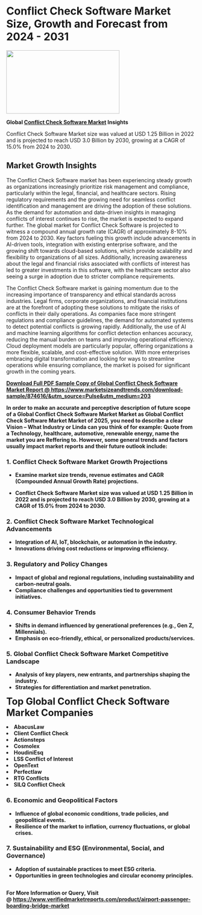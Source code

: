 <H1>Conflict Check Software Market Size, Growth and Forecast from 2024 - 2031</H1><img class="aligncenter size-medium wp-image-584254" src="https://thirdeyenews.in/wp-content/uploads/2024/09/Global-Market-Research-300x168.jpeg" alt="" width="300" height="168" /><p><strong>Global&nbsp;<a href="https://www.marketsizeandtrends.com/download-sample/874616/&amp;utm_source=Pulse&amp;utm_medium=203">Conflict Check Software Market</a> Insights</strong></p><p>Conflict Check Software Market size was valued at USD 1.25 Billion in 2022 and is projected to reach USD 3.0 Billion by 2030, growing at a CAGR of 15.0% from 2024 to 2030.</p><p><h2>Market Growth Insights</h2> <p>The Conflict Check Software market has been experiencing steady growth as organizations increasingly prioritize risk management and compliance, particularly within the legal, financial, and healthcare sectors. Rising regulatory requirements and the growing need for seamless conflict identification and management are driving the adoption of these solutions. As the demand for automation and data-driven insights in managing conflicts of interest continues to rise, the market is expected to expand further. The global market for Conflict Check Software is projected to witness a compound annual growth rate (CAGR) of approximately 8-10% from 2024 to 2030. Key factors fueling this growth include advancements in AI-driven tools, integration with existing enterprise software, and the growing shift towards cloud-based solutions, which provide scalability and flexibility to organizations of all sizes. Additionally, increasing awareness about the legal and financial risks associated with conflicts of interest has led to greater investments in this software, with the healthcare sector also seeing a surge in adoption due to stricter compliance requirements.</p> <p><strong><a href="#"></a></strong></p> <p>The Conflict Check Software market is gaining momentum due to the increasing importance of transparency and ethical standards across industries. Legal firms, corporate organizations, and financial institutions are at the forefront of adopting these solutions to mitigate the risks of conflicts in their daily operations. As companies face more stringent regulations and compliance guidelines, the demand for automated systems to detect potential conflicts is growing rapidly. Additionally, the use of AI and machine learning algorithms for conflict detection enhances accuracy, reducing the manual burden on teams and improving operational efficiency. Cloud deployment models are particularly popular, offering organizations a more flexible, scalable, and cost-effective solution. With more enterprises embracing digital transformation and looking for ways to streamline operations while ensuring compliance, the market is poised for significant growth in the coming years.</p> <p><strong><a href="#"></p><p><span class=""><strong>Download Full PDF Sample Copy of Global Conflict Check Software Market Report</strong> @ <a href="https://www.marketsizeandtrends.com/download-sample/874616/&amp;utm_source=Pulse&amp;utm_medium=203" target="_blank">https://www.marketsizeandtrends.com/download-sample/874616/&amp;utm_source=Pulse&amp;utm_medium=203</a></span></p><p>In order to make an accurate and perceptive description of future scope of a Global&nbsp;Conflict Check Software Market Market as Global&nbsp;Conflict Check Software Market Market of 2025, you need to describe a clear Vision &ndash; What Industry or Linda can you think of for example: Quote from a Technology, healthcare, automotive, renewable energy, name the market you are Reffering to. However, some general trends and factors usually impact market reports and their future outlook include:</p><h3>1.&nbsp;<strong>Conflict Check Software Market Growth Projections</strong></h3><ul><li>Examine market size trends, revenue estimates and CAGR (Compounded Annual Growth Rate) projections.</li><li><p>Conflict Check Software Market size was valued at USD 1.25 Billion in 2022 and is projected to reach USD 3.0 Billion by 2030, growing at a CAGR of 15.0% from 2024 to 2030.</p></li></ul><h3>2.&nbsp;<strong>Conflict Check Software Market Technological Advancements</strong></h3><ul><li>Integration of AI, IoT, blockchain, or automation in the industry.</li><li>Innovations driving cost reductions or improving efficiency.</li></ul><h3>3.&nbsp;<strong>Regulatory and Policy Changes</strong></h3><ul><li>Impact of global and regional regulations, including sustainability and carbon-neutral goals.</li><li>Compliance challenges and opportunities tied to government initiatives.</li></ul><h3>4.&nbsp;<strong>Consumer Behavior Trends</strong></h3><ul><li>Shifts in demand influenced by generational preferences (e.g., Gen Z, Millennials).</li><li>Emphasis on eco-friendly, ethical, or personalized products/services.</li></ul><h3>5.&nbsp;<strong>Global Conflict Check Software Market Competitive Landscape</strong></h3><ul><li>Analysis of key players, new entrants, and partnerships shaping the industry.</li><li>Strategies for differentiation and market penetration.</li></ul><p data-pm-slice="1 1 []"><span style="color: inherit; font-family: inherit; font-size: 25px;">Top Global Conflict Check Software Market Companies</span></p><div class="" data-test-id=""><p><li>AbacusLaw</li><li> Client Conflict Check</li><li> Actionsteps</li><li> Cosmolex</li><li> HoudiniEsq</li><li> LSS Conflict of Interest</li><li> OpenText</li><li> Perfectlaw</li><li> RTG Conflicts</li><li> SILQ Conflict Check</li></p></div><h3>6.&nbsp;<strong>Economic and Geopolitical Factors</strong></h3><ul><li>Influence of global economic conditions, trade policies, and geopolitical events.</li><li>Resilience of the market to inflation, currency fluctuations, or global crises.</li></ul><h3>7.&nbsp;<strong>Sustainability and ESG (Environmental, Social, and Governance)</strong></h3><ul><li>Adoption of sustainable practices to meet ESG criteria.</li><li>Opportunities in green technologies and circular economy principles.</li></ul><h2><strong style="font-size: 14px;">For More Information or Query, Visit @&nbsp;</strong><a style="background-color: #ffffff; font-size: 14px;" href="https://www.marketsizeandtrends.com/report/conflict-check-software-market/" target="_blank">https://www.verifiedmarketreports.com/product/airport-passenger-boarding-bridge-market</a></h2>
